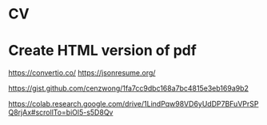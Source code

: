 # CV

# Create HTML version of pdf
https://convertio.co/
https://jsonresume.org/

https://gist.github.com/cenzwong/1fa7cc9dbc168a7bc4815e3eb169a9b2

https://colab.research.google.com/drive/1LindPqw98VD6yUdDP7BFuVPrSPQ8rjAx#scrollTo=biOl5-s5D8Qv